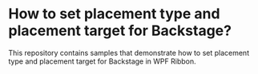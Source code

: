 # How to set placement type and placement target for Backstage?
This repository contains samples that demonstrate how to set placement type and placement target for Backstage in WPF Ribbon.

